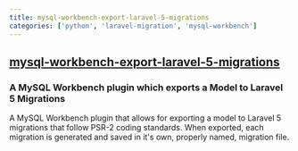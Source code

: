 ```yaml
---
title: mysql-workbench-export-laravel-5-migrations
categories: ['python', 'laravel-migration', 'mysql-workbench']
---
```

## [mysql-workbench-export-laravel-5-migrations](https://github.com/beckenrode/mysql-workbench-export-laravel-5-migrations)

### A MySQL Workbench plugin which exports a Model to Laravel 5 Migrations


A MySQL Workbench plugin that allows for exporting a model to Laravel 5 migrations that follow PSR-2 coding standards. When exported, each migration is generated and
saved in it's own, properly named, migration file.
